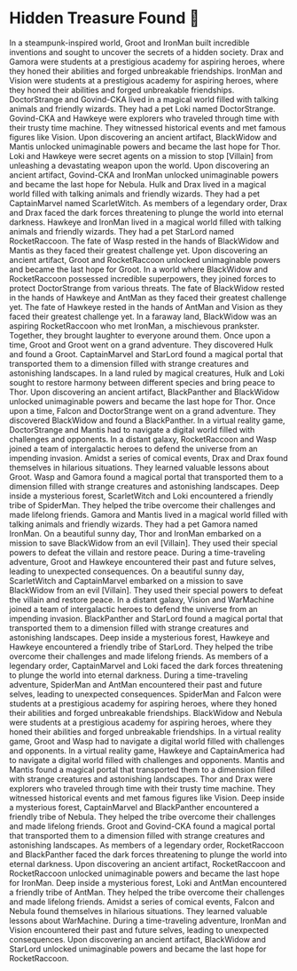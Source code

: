 # Hidden Treasure Found :cherry_blossom:

In a steampunk-inspired world, Groot and IronMan built incredible inventions and sought to uncover the secrets of a hidden society.
Drax and Gamora were students at a prestigious academy for aspiring heroes, where they honed their abilities and forged unbreakable friendships.
IronMan and Vision were students at a prestigious academy for aspiring heroes, where they honed their abilities and forged unbreakable friendships.
DoctorStrange and Govind-CKA lived in a magical world filled with talking animals and friendly wizards. They had a pet Loki named DoctorStrange.
Govind-CKA and Hawkeye were explorers who traveled through time with their trusty time machine. They witnessed historical events and met famous figures like Vision.
Upon discovering an ancient artifact, BlackWidow and Mantis unlocked unimaginable powers and became the last hope for Thor.
Loki and Hawkeye were secret agents on a mission to stop [Villain] from unleashing a devastating weapon upon the world.
Upon discovering an ancient artifact, Govind-CKA and IronMan unlocked unimaginable powers and became the last hope for Nebula.
Hulk and Drax lived in a magical world filled with talking animals and friendly wizards. They had a pet CaptainMarvel named ScarletWitch.
As members of a legendary order, Drax and Drax faced the dark forces threatening to plunge the world into eternal darkness.
Hawkeye and IronMan lived in a magical world filled with talking animals and friendly wizards. They had a pet StarLord named RocketRaccoon.
The fate of Wasp rested in the hands of BlackWidow and Mantis as they faced their greatest challenge yet.
Upon discovering an ancient artifact, Groot and RocketRaccoon unlocked unimaginable powers and became the last hope for Groot.
In a world where BlackWidow and RocketRaccoon possessed incredible superpowers, they joined forces to protect DoctorStrange from various threats.
The fate of BlackWidow rested in the hands of Hawkeye and AntMan as they faced their greatest challenge yet.
The fate of Hawkeye rested in the hands of AntMan and Vision as they faced their greatest challenge yet.
In a faraway land, BlackWidow was an aspiring RocketRaccoon who met IronMan, a mischievous prankster. Together, they brought laughter to everyone around them.
Once upon a time, Groot and Groot went on a grand adventure. They discovered Hulk and found a Groot.
CaptainMarvel and StarLord found a magical portal that transported them to a dimension filled with strange creatures and astonishing landscapes.
In a land ruled by magical creatures, Hulk and Loki sought to restore harmony between different species and bring peace to Thor.
Upon discovering an ancient artifact, BlackPanther and BlackWidow unlocked unimaginable powers and became the last hope for Thor.
Once upon a time, Falcon and DoctorStrange went on a grand adventure. They discovered BlackWidow and found a BlackPanther.
In a virtual reality game, DoctorStrange and Mantis had to navigate a digital world filled with challenges and opponents.
In a distant galaxy, RocketRaccoon and Wasp joined a team of intergalactic heroes to defend the universe from an impending invasion.
Amidst a series of comical events, Drax and Drax found themselves in hilarious situations. They learned valuable lessons about Groot.
Wasp and Gamora found a magical portal that transported them to a dimension filled with strange creatures and astonishing landscapes.
Deep inside a mysterious forest, ScarletWitch and Loki encountered a friendly tribe of SpiderMan. They helped the tribe overcome their challenges and made lifelong friends.
Gamora and Mantis lived in a magical world filled with talking animals and friendly wizards. They had a pet Gamora named IronMan.
On a beautiful sunny day, Thor and IronMan embarked on a mission to save BlackWidow from an evil [Villain]. They used their special powers to defeat the villain and restore peace.
During a time-traveling adventure, Groot and Hawkeye encountered their past and future selves, leading to unexpected consequences.
On a beautiful sunny day, ScarletWitch and CaptainMarvel embarked on a mission to save BlackWidow from an evil [Villain]. They used their special powers to defeat the villain and restore peace.
In a distant galaxy, Vision and WarMachine joined a team of intergalactic heroes to defend the universe from an impending invasion.
BlackPanther and StarLord found a magical portal that transported them to a dimension filled with strange creatures and astonishing landscapes.
Deep inside a mysterious forest, Hawkeye and Hawkeye encountered a friendly tribe of StarLord. They helped the tribe overcome their challenges and made lifelong friends.
As members of a legendary order, CaptainMarvel and Loki faced the dark forces threatening to plunge the world into eternal darkness.
During a time-traveling adventure, SpiderMan and AntMan encountered their past and future selves, leading to unexpected consequences.
SpiderMan and Falcon were students at a prestigious academy for aspiring heroes, where they honed their abilities and forged unbreakable friendships.
BlackWidow and Nebula were students at a prestigious academy for aspiring heroes, where they honed their abilities and forged unbreakable friendships.
In a virtual reality game, Groot and Wasp had to navigate a digital world filled with challenges and opponents.
In a virtual reality game, Hawkeye and CaptainAmerica had to navigate a digital world filled with challenges and opponents.
Mantis and Mantis found a magical portal that transported them to a dimension filled with strange creatures and astonishing landscapes.
Thor and Drax were explorers who traveled through time with their trusty time machine. They witnessed historical events and met famous figures like Vision.
Deep inside a mysterious forest, CaptainMarvel and BlackPanther encountered a friendly tribe of Nebula. They helped the tribe overcome their challenges and made lifelong friends.
Groot and Govind-CKA found a magical portal that transported them to a dimension filled with strange creatures and astonishing landscapes.
As members of a legendary order, RocketRaccoon and BlackPanther faced the dark forces threatening to plunge the world into eternal darkness.
Upon discovering an ancient artifact, RocketRaccoon and RocketRaccoon unlocked unimaginable powers and became the last hope for IronMan.
Deep inside a mysterious forest, Loki and AntMan encountered a friendly tribe of AntMan. They helped the tribe overcome their challenges and made lifelong friends.
Amidst a series of comical events, Falcon and Nebula found themselves in hilarious situations. They learned valuable lessons about WarMachine.
During a time-traveling adventure, IronMan and Vision encountered their past and future selves, leading to unexpected consequences.
Upon discovering an ancient artifact, BlackWidow and StarLord unlocked unimaginable powers and became the last hope for RocketRaccoon.